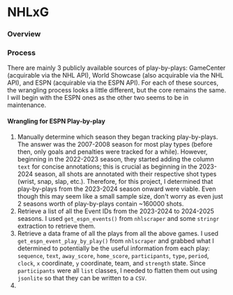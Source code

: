 # NHLxG

### Overview



### Process

There are mainly 3 publicly available sources of play-by-plays: GameCenter 
(acquirable via the NHL API), World Showcase (also acquirable via the NHL API), 
and ESPN (acquirable via the ESPN API). For each of these sources, the wrangling 
process looks a little different, but the core remains the same. I will begin 
with the ESPN ones as the other two seems to be in maintenance.

#### Wrangling for ESPN Play-by-play
1. Manually determine which season they began tracking play-by-plays. The answer 
was the 2007-2008 season for most play types (before then, only goals and 
penalties were tracked for a while). However, beginning in the 2022-2023 
season, they started adding the column `text` for concise annotations; this is 
crucial as beginning in the 2023-2024 season, all shots are annotated with their 
respective shot types (wrist, snap, slap, etc.). Therefore, for this project, I 
determined that play-by-plays from the 2023-2024 season onward were viable. Even 
though this may seem like a small sample size, don't worry as even just 2 
seasons worth of play-by-plays contain ~160000 shots.
2. Retrieve a list of all the Event IDs from the 2023-2024 to 2024-2025 
seasons. I used `get_espn_events()` from `nhlscraper` and some `stringr` 
extraction to retrieve them.
3. Retrieve a data frame of all the plays from all the above games. I used 
`get_espn_event_play_by_play()` from `nhlscraper` and grabbed what I determined 
to potentially be the useful information from each play: `sequence`, `text`, 
`away_score`, `home_score`, `participants`, `type`, `period`, `clock`, `x` 
coordinate, `y` coordinate, team, and `strength` state. Since `participants` 
were all `list` classes, I needed to flatten them out using `jsonlite` so that 
they can be written to a `CSV`.
4. 
